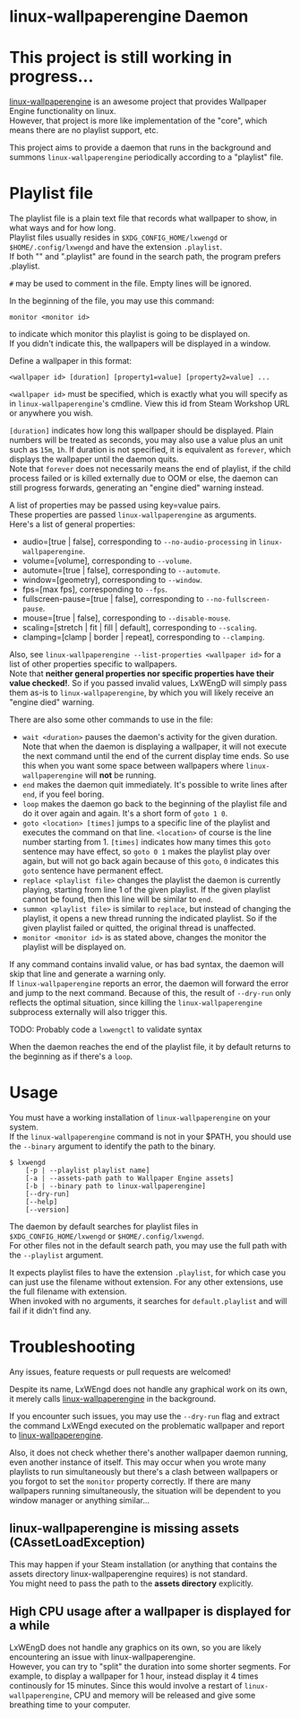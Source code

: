 # linux-wallpaperengine Daemon
# This project is still working in progress...
[linux-wallpaperengine](https://github.com/Almamu/linux-wallpaperengine) is an awesome project that provides Wallpaper Engine functionality on linux.   
However, that project is more like implementation of the "core", which means there are no playlist support, etc.   

This project aims to provide a daemon that runs in the background and summons `linux-wallpaperengine` periodically according to a "playlist" file.   

# Playlist file
The playlist file is a plain text file that records what wallpaper to show, in what ways and for how long.   
Playlist files usually resides in `$XDG_CONFIG_HOME/lxwengd` or `$HOME/.config/lxwengd` and have the extension `.playlist`.   
If both "<filename>" and "<filename>.playlist" are found in the search path, the program prefers <filename>.playlist.   

`#` may be used to comment in the file. Empty lines will be ignored.   

In the beginning of the file, you may use this command:   
```
monitor <monitor id>
```
to indicate which monitor this playlist is going to be displayed on.   
If you didn't indicate this, the wallpapers will be displayed in a window.   

Define a wallpaper in this format:   
```
<wallpaper id> [duration] [property1=value] [property2=value] ...
```
`<wallpaper id>` must be specified, which is exactly what you will specify as in `linux-wallpaperengine`'s cmdline. View this id from Steam Workshop URL or anywhere you wish.   

`[duration]` indicates how long this wallpaper should be displayed. Plain numbers will be treated as seconds, you may also use a value plus an unit such as `15m`, `1h`. If duration is not specified, it is equivalent as `forever`, which displays the wallpaper until the daemon quits.   
Note that `forever` does not necessarily means the end of playlist, if the child process failed or is killed externally due to OOM or else, the daemon can still progress forwards, generating an "engine died" warning instead.   

A list of properties may be passed using key=value pairs.   
These properties are passed `linux-wallpaperengine` as arguments.   
Here's a list of general properties:
- audio=[true | false], corresponding to `--no-audio-processing` in `linux-wallpaperengine`.
- volume=[volume], corresponding to `--volume`.
- automute=[true | false], corresponding to `--automute`.
- window=[geometry], corresponding to `--window`.
- fps=[max fps], corresponding to `--fps`.
- fullscreen-pause=[true | false], corresponding to `--no-fullscreen-pause`.
- mouse=[true | false], corresponding to `--disable-mouse`.
- scaling=[stretch | fit | fill | default], corresponding to `--scaling`.
- clamping=[clamp | border | repeat], corresponding to `--clamping`.

Also, see `linux-wallpaperengine --list-properties <wallpaper id>` for a list of other properties specific to wallpapers.   
Note that **neither general properties nor specific properties have their value checked!**. So if you passed invalid values, LxWEngD will simply pass them as-is to `linux-wallpaperengine`, by which you will likely receive an "engine died" warning.   

There are also some other commands to use in the file:
- `wait <duration>` pauses the daemon's activity for the given duration. Note that when the daemon is displaying a wallpaper, it will not execute the next command until the end of the current display time ends. So use this when you want some space between wallpapers where `linux-wallpaperengine` will **not** be running.
- `end` makes the daemon quit immediately. It's possible to write lines after `end`, if you feel boring.
- `loop` makes the daemon go back to the beginning of the playlist file and do it over again and again. It's a short form of `goto 1 0`.
- `goto <location> [times]` jumps to a specific line of the playlist and executes the command on that line. `<location>` of course is the line number starting from 1. `[times]` indicates how many times this `goto` sentence may have effect, so `goto 0 1` makes the playlist play over again, but will not go back again because of this `goto`, `0` indicates this `goto` sentence have permanent effect.
- `replace <playlist file>` changes the playlist the daemon is currently playing, starting from line 1 of the given playlist. If the given playlist cannot be found, then this line will be similar to `end`.
- `summon <playlist file>` is similar to `replace`, but instead of changing the playlist, it opens a new thread running the indicated playlist. So if the given playlist failed or quitted, the original thread is unaffected.
- `monitor <monitor id>` is as stated above, changes the monitor the playlist will be displayed on.

If any command contains invalid value, or has bad syntax, the daemon will skip that line and generate a warning only.   
If `linux-wallpaperengine` reports an error, the daemon will forward the error and jump to the next command. Because of this, the result of `--dry-run` only reflects the optimal situation, since killing the `linux-wallpaperengine` subprocess externally will also trigger this.   

TODO: Probably code a `lxwengctl` to validate syntax

When the daemon reaches the end of the playlist file, it by default returns to the beginning as if there's a `loop`.   

# Usage
You must have a working installation of `linux-wallpaperengine` on your system.   
If the `linux-wallpaperengine` command is not in your $PATH, you should use the `--binary` argument to identify the path to the binary.   

```
$ lxwengd
    [-p | --playlist playlist name]
    [-a | --assets-path path to Wallpaper Engine assets]
    [-b | --binary path to linux-wallpaperengine]
    [--dry-run]
    [--help]
    [--version]
```

The daemon by default searches for playlist files in `$XDG_CONFIG_HOME/lxwengd` or `$HOME/.config/lxwengd`.   
For other files not in the default search path, you may use the full path with the `--playlist` argument.   

It expects playlist files to have the extension `.playlist`, for which case you can just use the filename without extension. For any other extensions, use the full filename with extension.   
When invoked with no arguments, it searches for `default.playlist` and will fail if it didn't find any.   

# Troubleshooting
Any issues, feature requests or pull requests are welcomed!   

Despite its name, LxWEngd does not handle any graphical work on its own, it merely calls [linux-wallpaperengine](https://github.com/Almamu/linux-wallpaperengine) in the background.   

If you encounter such issues, you may use the `--dry-run` flag and extract the command LxWEngd executed on the problematic wallpaper and report to [linux-wallpaperengine](https://github.com/Almamu/linux-wallpaperengine/issues).   

Also, it does not check whether there's another wallpaper daemon running, even another instance of itself. This may occur when you wrote many playlists to run simultaneously but there's a clash between wallpapers or you forgot to set the `monitor` property correctly. If there are many wallpapers running simultaneously, the situation will be dependent to you window manager or anything similar...

## linux-wallpaperengine is missing assets (CAssetLoadException)
This may happen if your Steam installation (or anything that contains the assets directory linux-wallpaperengine requires) is not standard.   
You might need to pass the path to the **assets directory** explicitly.   

## High CPU usage after a wallpaper is displayed for a while
LxWEngD does not handle any graphics on its own, so you are likely encountering an issue with linux-wallpaperengine.   
However, you can try to "split" the duration into some shorter segments. For example, to display a wallpaper for 1 hour, instead display it 4 times continously for 15 minutes. Since this would involve a restart of `linux-wallpaperengine`, CPU and memory will be released and give some breathing time to your computer.   
